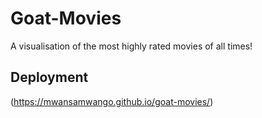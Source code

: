 # Goat-Movies

A visualisation of the most highly rated movies of all times! 

## Deployment 

(https://mwansamwango.github.io/goat-movies/)
